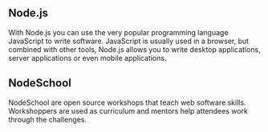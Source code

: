 ## Node.js

With Node.js you can use the very popular programming language JavaScript to write software. JavaScript is usually used in a browser, but combined with other tools, Node.js allows you to write desktop applications, server applications or even mobile applications.<!-- .element: class="fragment"  -->


## NodeSchool

NodeSchool are open source workshops that teach web software skills. Workshoppers are used as curriculum and mentors help attendees work through the challenges.<!-- .element: class="fragment"  -->
